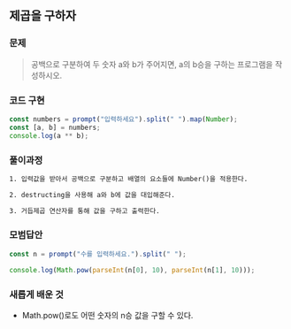 ## 제곱을 구하자

### 문제

> 공백으로 구분하여 두 숫자 a와 b가 주어지면, a의 b승을 구하는 프로그램을 작성하시오.

### 코드 구현

```js
const numbers = prompt("입력하세요").split(" ").map(Number);
const [a, b] = numbers;
console.log(a ** b);
```

### 풀이과정

```txt
1. 입력값을 받아서 공백으로 구분하고 배열의 요소들에 Number()을 적용한다.

2. destructing을 사용해 a와 b에 값을 대입해준다.

3. 거듭제곱 연산자를 통해 값을 구하고 출력한다.
```

### 모범답안

```js
const n = prompt("수를 입력하세요.").split(" ");

console.log(Math.pow(parseInt(n[0], 10), parseInt(n[1], 10)));
```

### 새롭게 배운 것

-   Math.pow()로도 어떤 숫자의 n승 값을 구할 수 있다.
